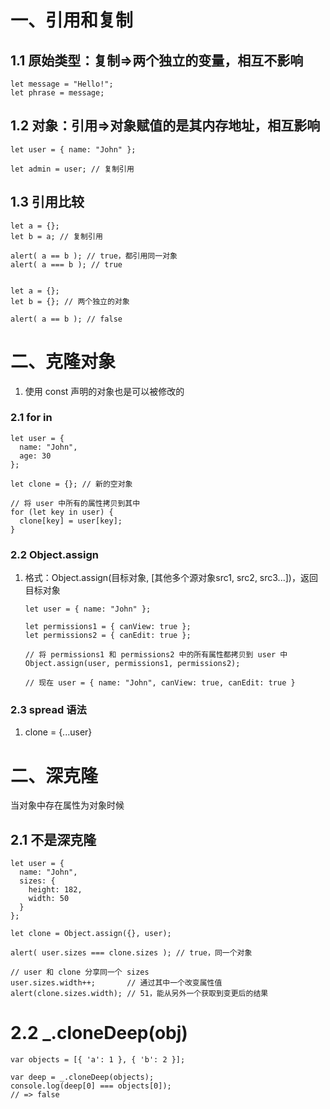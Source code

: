 # 一、引用和复制

## 1.1 原始类型：复制=>两个独立的变量，相互不影响

```
let message = "Hello!";
let phrase = message;
```

## 1.2 对象：引用=>对象赋值的是其内存地址，相互影响

```
let user = { name: "John" };

let admin = user; // 复制引用
```

## 1.3 引用比较

```
let a = {};
let b = a; // 复制引用

alert( a == b ); // true，都引用同一对象
alert( a === b ); // true


let a = {};
let b = {}; // 两个独立的对象

alert( a == b ); // false
```

# 二、克隆对象

1. 使用 const 声明的对象也是可以被修改的

### 2.1 for in

```
let user = {
  name: "John",
  age: 30
};

let clone = {}; // 新的空对象

// 将 user 中所有的属性拷贝到其中
for (let key in user) {
  clone[key] = user[key];
}
```

### 2.2 Object.assign 

1. 格式：Object.assign(目标对象, [其他多个源对象src1, src2, src3...])，返回目标对象

   ```
   let user = { name: "John" };
   
   let permissions1 = { canView: true };
   let permissions2 = { canEdit: true };
   
   // 将 permissions1 和 permissions2 中的所有属性都拷贝到 user 中
   Object.assign(user, permissions1, permissions2);
   
   // 现在 user = { name: "John", canView: true, canEdit: true }
   ```

### 2.3 spread 语法 

1. clone = {...user}

# 二、深克隆

当对象中存在属性为对象时候

## 2.1 不是深克隆

```
let user = {
  name: "John",
  sizes: {
    height: 182,
    width: 50
  }
};

let clone = Object.assign({}, user);

alert( user.sizes === clone.sizes ); // true，同一个对象

// user 和 clone 分享同一个 sizes
user.sizes.width++;       // 通过其中一个改变属性值
alert(clone.sizes.width); // 51，能从另外一个获取到变更后的结果
```

# 2.2  _.cloneDeep(obj)

```
var objects = [{ 'a': 1 }, { 'b': 2 }];
 
var deep = _.cloneDeep(objects);
console.log(deep[0] === objects[0]);
// => false
```

